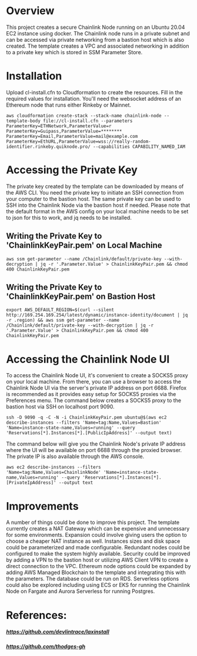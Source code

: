 # Overview

This project creates a secure Chainlink Node running on an Ubuntu 20.04 EC2 instance using docker. The Chainlink node runs in a private subnet and can be accessed via private networking from a bastion host which is also created. The template creates a VPC and associated networking in addition to a private key which is stored in SSM Parameter Store.

# Installation

Upload cl-install.cfn to Cloudformation to create the resources. Fill in the required values for installation. You'll need the websocket address of an Ethereum node that runs either Rinkeby or Mainnet.
```
aws cloudformation create-stack --stack-name chainlink-node --template-body file://cl-install.cfn --parameters  ParameterKey=ETHNetwork,ParameterValue=r ParameterKey=Guipass,ParameterValue=******** ParameterKey=Email,ParameterValue=mail@example.com ParameterKey=EthURL,ParameterValue=wss://really-random-identifier.rinkeby.quiknode.pro/ --capabilities CAPABILITY_NAMED_IAM
```

# Accessing the Private Key

The private key created by the template can be downloaded by means of the AWS CLI. You need the private key to initiate an SSH connection from your computer to the bastion host. The same private key can be used to SSH into the Chainlink Node via the bastion host if needed. Please note that the default format in the AWS config on your local machine needs to be set to json for this to work, and jq needs to be installed. 

## Writing the Private Key to 'ChainlinkKeyPair.pem' on Local Machine

```
aws ssm get-parameter --name /Chainlink/default/private-key --with-decryption | jq -r '.Parameter.Value' > ChainlinkKeyPair.pem && chmod 400 ChainlinkKeyPair.pem
```
## Writing the Private Key to 'ChainlinkKeyPair.pem' on Bastion Host
```
export AWS_DEFAULT_REGION=$(curl --silent http://169.254.169.254/latest/dynamic/instance-identity/document | jq -r .region) && aws ssm get-parameter --name /Chainlink/default/private-key --with-decryption | jq -r '.Parameter.Value' > ChainlinkKeyPair.pem && chmod 400 ChainlinkKeyPair.pem
```
# Accessing the Chainlink Node UI

To access the Chainlink Node UI, it's convenient to create a SOCKS5 proxy on your local machine. From there, you can use a browser to access the Chainlink Node UI via the server's private IP address on port 6688. Firefox is recommended as it provides easy setup for SOCKS5 proxies via the Preferences menu. The command below creates a SOCKS5 proxy to the bastion host via SSH on localhost port 9090. 

```
ssh -D 9090 -q -C -N -i ChainlinkKeyPair.pem ubuntu@$(aws ec2 describe-instances --filters 'Name=tag:Name,Values=Bastion' 'Name=instance-state-name,Values=running' --query 'Reservations[*].Instances[*].[PublicIpAddress]' --output text)
```
The command below will give you the Chainlink Node's private IP address where the UI will be available on port 6688 through the proxied browser. The private IP is also available through the AWS console.
```
aws ec2 describe-instances --filters 'Name=tag:Name,Values=ChainlinkNode' 'Name=instance-state-name,Values=running' --query 'Reservations[*].Instances[*].[PrivateIpAddress]' --output text
``` 
# Improvements

A number of things could be done to improve this project. The template currently creates a NAT Gateway which can be expensive and unnecessary for some environments. Expansion could involve giving users the option to choose a cheaper NAT instance as well. Instances sizes and disk space could be parameterized and made configurable. Redundant nodes could be configured to make the system highly available. Security could be improved by adding a VPN to the bastion host or utilizing AWS Client VPN to create a direct connection to the VPC. Ethereum node options could be expanded by adding AWS Managed Blockchain to the template and integrating this with the parameters. The database could be run on RDS. Serverless options could also be explored including using ECS or EKS for running the Chainlink Node on Fargate and Aurora Serverless for running Postgres. 

# References:  
  
##### https://github.com/devlintrace/laxinstall
##### https://github.com/thodges-gh  
